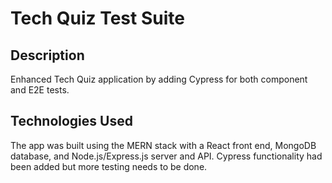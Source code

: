 # Tech Quiz Test Suite

## Description
Enhanced Tech Quiz application by adding Cypress for both component and E2E tests. 

## Technologies Used
The app was built using the MERN stack with a React front end, MongoDB database, and Node.js/Express.js server and API. Cypress functionality had been added but more testing needs to be done.
